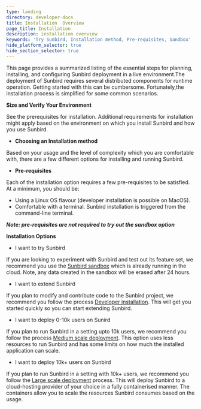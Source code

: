 ```yaml
---
type: landing
directory: developer-docs
title: Installation  Overview
page_title: Installation
description: installation overview
keywords: 'Try Sunbird, Installation method, Pre-requisites, Sandbox'
hide_platform_selector: true
hide_section_selector: true
---
```

This page provides a summarized listing of the essential steps for planning, installing, and configuring Sunbird deployment in a live environment.The deployment of Sunbird requires several distributed components for runtime operation. Getting started with this can be cumbersome. Fortunately,the installation process is simplified for some common scenarios.

**Size and Verify Your Environment**

See the prerequisites for installation. Additional requirements for installation might apply based on the environment on which you install Sunbird and how you use Sunbird.

- **Choosing an Installation method**

Based on your usage and the level of complexity which you are comfortable with, there are a few different options for installing and running Sunbird.

- **Pre-requisites**

Each of the installation option requires a few pre-requisites to be satisfied. 
At a minimum, you should be:

   - Using a Linux OS flavour (developer installation is possible on MacOS).
   - Comfortable with a terminal. Sunbird installation is triggered from the command-line terminal.

***Note: pre-requisites are not required to try out the sandbox option***

**Installation Options**

- I want to try Sunbird

If you are looking to experiment with Sunbird and test out its feature set, we recommend you use the [Sunbird sandbox](https://staging.open-sunbird.org/) which is already running in the cloud. Note, any data created in the sandbox will be erased after 24 hours.

- I want to extend Sunbird

If you plan to modify and contribute code to the Sunbird project, we recommend you follow the process [Developer installation]( /developer-docs/developer_install ). This will get you started quickly so you can start extending Sunbird.

- I want to deploy 0-10k users on Sunird

If you plan to run Sunbird in a setting upto 10k users, we recommend you follow the process [Medium scale deployment](/developer-docs/medium_scale_deploy ). This option uses less resources to run Sunbird and has some limits on how much the installed application can scale.
- I want to deploy 10k+ users on Sunbird

If you plan to run Sunbird in a setting with 10k+ users, we recommend you follow the [Large scale deployment](/developer-docs/large_scale_deploy) process. 
This will deploy Sunbird to a cloud-hosting provider of your choice in a fully containerised manner. The containers allow you to scale the resources Sunbird consumes based on the usage.

